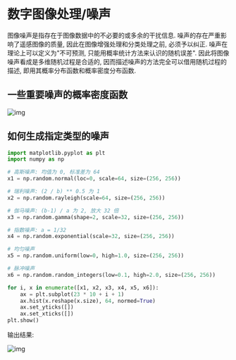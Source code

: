 # 数字图像处理/噪声

图像噪声是指存在于图像数据中的不必要的或多余的干扰信息. 噪声的存在严重影响了遥感图像的质量, 因此在图像增强处理和分类处理之前, 必须予以纠正. 噪声在理论上可以定义为"不可预测, 只能用概率统计方法来认识的随机误差". 因此将图像噪声看成是多维随机过程是合适的, 因而描述噪声的方法完全可以借用随机过程的描述, 即用其概率分布函数和概率密度分布函数.

## 一些重要噪声的概率密度函数

![img](/img/pil/noise/probability_density_of_noises.png)

## 如何生成指定类型的噪声

```py
import matplotlib.pyplot as plt
import numpy as np

# 高斯噪声: 均值为 0, 标准差为 64
x1 = np.random.normal(loc=0, scale=64, size=(256, 256))

# 瑞利噪声: (2 / b) ** 0.5 为 1
x2 = np.random.rayleigh(scale=64, size=(256, 256))

# 伽马噪声: (b-1) / a 为 2, 放大 32 倍
x3 = np.random.gamma(shape=2, scale=32, size=(256, 256))

# 指数噪声: a = 1/32
x4 = np.random.exponential(scale=32, size=(256, 256))

# 均匀噪声
x5 = np.random.uniform(low=0, high=1.0, size=(256, 256))

# 脉冲噪声
x6 = np.random.random_integers(low=0.1, high=2.0, size=(256, 256))

for i, x in enumerate([x1, x2, x3, x4, x5, x6]):
    ax = plt.subplot(23 * 10 + i + 1)
    ax.hist(x.reshape(x.size), 64, normed=True)
    ax.set_yticks([])
    ax.set_xticks([])
plt.show()
```

输出结果:

![img](/img/pil/noise/hist_of_noises.png)
